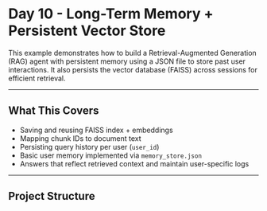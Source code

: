 # Day 10 - Long-Term Memory + Persistent Vector Store

This example demonstrates how to build a Retrieval-Augmented Generation (RAG) agent with persistent memory using a JSON file to store past user interactions. It also persists the vector database (FAISS) across sessions for efficient retrieval.

---

## What This Covers

- Saving and reusing FAISS index + embeddings
- Mapping chunk IDs to document text
- Persisting query history per user (`user_id`)
- Basic user memory implemented via `memory_store.json`
- Answers that reflect retrieved context and maintain user-specific logs

---

## Project Structure


